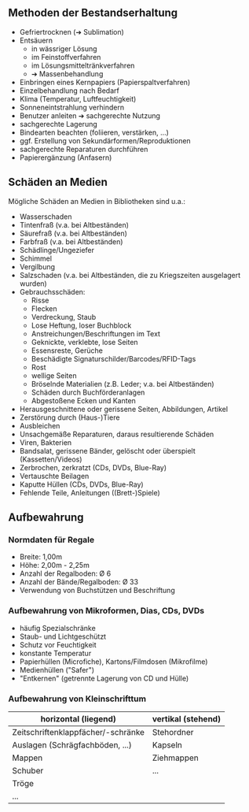 ## Methoden der Bestandserhaltung

- Gefriertrocknen (&#10132; Sublimation)
- Entsäuern
  - in wässriger Lösung
  - im Feinstoffverfahren
  - im Lösungsmitteltränkverfahren
  - &#10132; Massenbehandlung
- Einbringen eines Kernpapiers (Papierspaltverfahren)
- Einzelbehandlung nach Bedarf
- Klima (Temperatur, Luftfeuchtigkeit)
- Sonneneintstrahlung verhindern
- Benutzer anleiten &#10132; sachgerechte Nutzung
- sachgerechte Lagerung
- Bindearten beachten (foliieren, verstärken, ...)
- ggf. Erstellung von Sekundärformen/Reproduktionen
- sachgerechte Reparaturen durchführen
- Papierergänzung (Anfasern)



## Schäden an Medien 

Mögliche Schäden an Medien in Bibliotheken sind u.a.:

- Wasserschaden
- Tintenfraß (v.a. bei Altbeständen)
- Säurefraß (v.a. bei Altbeständen)
- Farbfraß (v.a. bei Altbeständen)
- Schädlinge/Ungeziefer
- Schimmel
- Vergilbung
- Salzschaden (v.a. bei Altbeständen, die zu Kriegszeiten ausgelagert wurden)
- Gebrauchsschäden:
  - Risse
  - Flecken
  - Verdreckung, Staub
  - Lose Heftung, loser Buchblock
  - Anstreichungen/Beschriftungen im Text
  - Geknickte, verklebte, lose Seiten
  - Essensreste, Gerüche
  - Beschädigte Signaturschilder/Barcodes/RFID-Tags
  - Rost
  - wellige Seiten
  - Bröselnde Materialien (z.B. Leder; v.a. bei Altbeständen)
  - Schäden durch Buchförderanlagen
  - Abgestoßene Ecken und Kanten
- Herausgeschnittene oder gerissene Seiten, Abbildungen, Artikel
- Zerstörung durch (Haus-)Tiere
- Ausbleichen
- Unsachgemäße Reparaturen, daraus resultierende Schäden
- Viren, Bakterien
- Bandsalat, gerissene Bänder, gelöscht oder überspielt (Kassetten/Videos)
- Zerbrochen, zerkratzt (CDs, DVDs, Blue-Ray)
- Vertauschte Beilagen
- Kaputte Hüllen (CDs, DVDs, Blue-Ray)
- Fehlende Teile, Anleitungen ((Brett-)Spiele)



## Aufbewahrung

### Normdaten für Regale 

- Breite: 1,00m
- Höhe: 2,00m - 2,25m
- Anzahl der Regalboden: Ø 6
- Anzahl der Bände/Regalboden: Ø 33
- Verwendung von Buchstützen und Beschriftung



### Aufbewahrung von Mikroformen, Dias, CDs, DVDs 

- häufig Spezialschränke
- Staub- und Lichtgeschützt
- Schutz vor Feuchtigkeit
- konstante Temperatur
- Papierhüllen (Microfiche), Kartons/Filmdosen (Mikrofilme)
- Medienhüllen ("Safer")
- "Entkernen" (getrennte Lagerung von CD und Hülle)



### Aufbewahrung von Kleinschrifttum 

| horizontal (liegend)               | vertikal (stehend) |
| ---------------------------------- | ------------------ |
| Zeitschriftenklappfächer/-schränke | Stehordner         |
| Auslagen (Schrägfachböden, ...)    | Kapseln            |
| Mappen                             | Ziehmappen         |
| Schuber                            | ...                |
| Tröge                              |                    |
| ...                                |                    |


